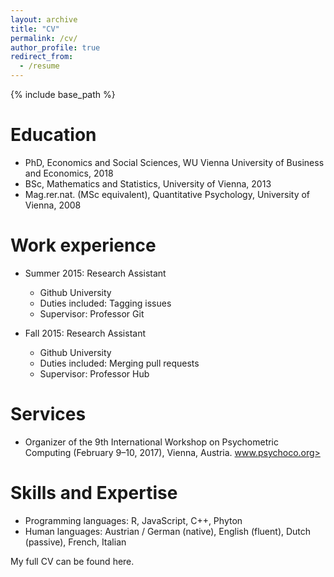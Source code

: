 ```yaml
---
layout: archive
title: "CV"
permalink: /cv/
author_profile: true
redirect_from:
  - /resume
---
```


{% include base_path %}

Education
======
* PhD, Economics and Social Sciences, WU Vienna University of Business and Economics, 2018
* BSc, Mathematics and Statistics, University of Vienna, 2013
* Mag.rer.nat. (MSc equivalent), Quantitative Psychology, University of Vienna, 2008

Work experience
======
* Summer 2015: Research Assistant
  * Github University
  * Duties included: Tagging issues
  * Supervisor: Professor Git

* Fall 2015: Research Assistant
  * Github University
  * Duties included: Merging pull requests
  * Supervisor: Professor Hub
  
Services 
======
* Organizer of the 9th International Workshop on Psychometric Computing (February 9–10, 2017), Vienna, Austria. 
	<a href="https://pages.github.com">www.psychoco.org>

Skills and Expertise
======
* Programming languages: R, JavaScript, C++, Phyton
* Human languages: Austrian / German (native), English (fluent), Dutch (passive), French, Italian

My full CV can be found here.
  

